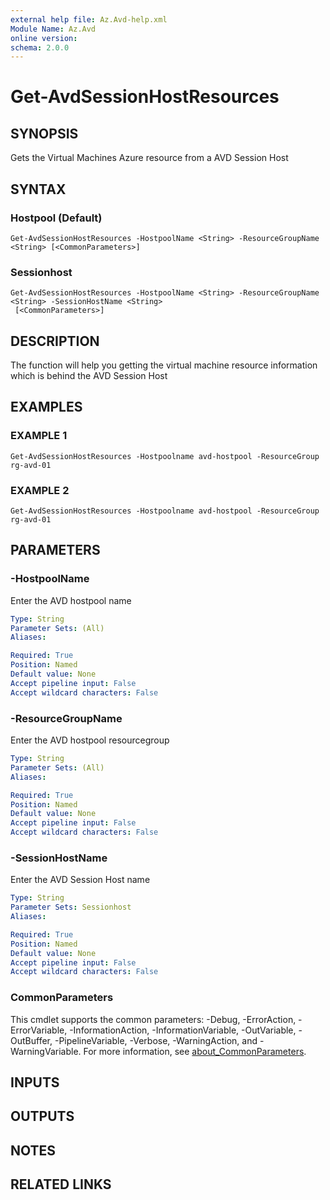 ```yaml
---
external help file: Az.Avd-help.xml
Module Name: Az.Avd
online version:
schema: 2.0.0
---
```


# Get-AvdSessionHostResources

## SYNOPSIS
Gets the Virtual Machines Azure resource from a AVD Session Host

## SYNTAX

### Hostpool (Default)
```
Get-AvdSessionHostResources -HostpoolName <String> -ResourceGroupName <String> [<CommonParameters>]
```

### Sessionhost
```
Get-AvdSessionHostResources -HostpoolName <String> -ResourceGroupName <String> -SessionHostName <String>
 [<CommonParameters>]
```

## DESCRIPTION
The function will help you getting the virtual machine resource information which is behind the AVD Session Host

## EXAMPLES

### EXAMPLE 1
```
Get-AvdSessionHostResources -Hostpoolname avd-hostpool -ResourceGroup rg-avd-01
```

### EXAMPLE 2
```
Get-AvdSessionHostResources -Hostpoolname avd-hostpool -ResourceGroup rg-avd-01
```

## PARAMETERS

### -HostpoolName
Enter the AVD hostpool name

```yaml
Type: String
Parameter Sets: (All)
Aliases:

Required: True
Position: Named
Default value: None
Accept pipeline input: False
Accept wildcard characters: False
```

### -ResourceGroupName
Enter the AVD hostpool resourcegroup

```yaml
Type: String
Parameter Sets: (All)
Aliases:

Required: True
Position: Named
Default value: None
Accept pipeline input: False
Accept wildcard characters: False
```

### -SessionHostName
Enter the AVD Session Host name

```yaml
Type: String
Parameter Sets: Sessionhost
Aliases:

Required: True
Position: Named
Default value: None
Accept pipeline input: False
Accept wildcard characters: False
```

### CommonParameters
This cmdlet supports the common parameters: -Debug, -ErrorAction, -ErrorVariable, -InformationAction, -InformationVariable, -OutVariable, -OutBuffer, -PipelineVariable, -Verbose, -WarningAction, and -WarningVariable. For more information, see [about_CommonParameters](http://go.microsoft.com/fwlink/?LinkID=113216).

## INPUTS

## OUTPUTS

## NOTES

## RELATED LINKS
